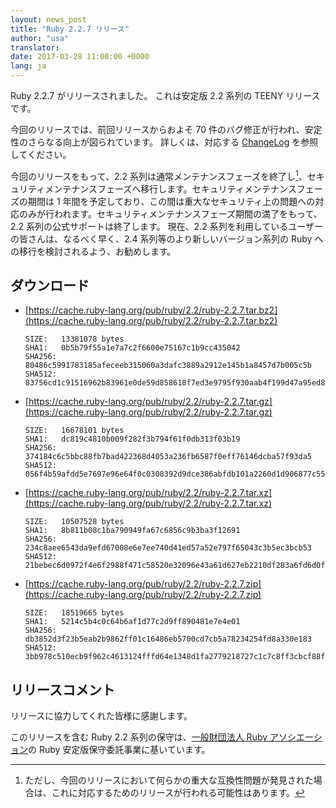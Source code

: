 ```yaml
---
layout: news_post
title: "Ruby 2.2.7 リリース"
author: "usa"
translator:
date: 2017-03-28 11:00:00 +0000
lang: ja
---
```


Ruby 2.2.7 がリリースされました。
これは安定版 2.2 系列の TEENY リリースです。

今回のリリースでは、前回リリースからおよそ 70 件のバグ修正が行われ、安定性のさらなる向上が図られています。
詳しくは、対応する [ChangeLog](http://svn.ruby-lang.org/repos/ruby/tags/v2_2_7/ChangeLog) を参照してください。

今回のリリースをもって、2.2 系列は通常メンテナンスフェーズを終了し[^1]、セキュリティメンテナンスフェーズへ移行します。セキュリティメンテナンスフェーズの期間は 1 年間を予定しており、この間は重大なセキュリティ上の問題への対応のみが行われます。セキュリティメンテナンスフェーズ期間の満了をもって、2.2 系列の公式サポートは終了します。
現在、2.2 系列を利用しているユーザーの皆さんは、なるべく早く、2.4 系列等のより新しいバージョン系列の Ruby への移行を検討されるよう、お勧めします。
[^1]: ただし、今回のリリースにおいて何らかの重大な互換性問題が発見された場合は、これに対応するためのリリースが行われる可能性はあります。

## ダウンロード

* [https://cache.ruby-lang.org/pub/ruby/2.2/ruby-2.2.7.tar.bz2](https://cache.ruby-lang.org/pub/ruby/2.2/ruby-2.2.7.tar.bz2)

      SIZE:   13381078 bytes
      SHA1:   0b5b79f55a1e7a7c2f6600e75167c1b9cc435042
      SHA256: 80486c5991783185afeceeb315060a3dafc3889a2912e145b1a8457d7b005c5b
      SHA512: 83756cd1c91516962b83961e0de59d858618f7ed3e9795f930aab4f199d47a95ed8f867d8aa9b51d508be26d9babf2140117c88241168bac41e6ef702cfadf20

* [https://cache.ruby-lang.org/pub/ruby/2.2/ruby-2.2.7.tar.gz](https://cache.ruby-lang.org/pub/ruby/2.2/ruby-2.2.7.tar.gz)

      SIZE:   16678101 bytes
      SHA1:   dc819c4810b009f282f3b794f61f0db313f03b19
      SHA256: 374184c6c5bbc88fb7bad422368d4053a236fb6587f0eff76146dcba57f93da5
      SHA512: 056f4b59afdd5e7697e96e64f0c0308392d9dce386abfdb101a2260d1d906877c55ae135cb86a1598a778ca7beb39424ad38bce0deb860981a10e8f5d48bf359

* [https://cache.ruby-lang.org/pub/ruby/2.2/ruby-2.2.7.tar.xz](https://cache.ruby-lang.org/pub/ruby/2.2/ruby-2.2.7.tar.xz)

      SIZE:   10507528 bytes
      SHA1:   8b811b08c1ba790949fa67c6856c9b3ba3f12691
      SHA256: 234c8aee6543da9efd67008e6e7ee740d41ed57a52e797f65043c3b5ec3bcb53
      SHA512: 21bebec6d0972f4e6f2988f471c58520e32096e43a61d627eb2210df283a6fd6d0fc49da9063f2d086f3d489f13e948462a6f084f9e931b4fde6102f490cc225

* [https://cache.ruby-lang.org/pub/ruby/2.2/ruby-2.2.7.zip](https://cache.ruby-lang.org/pub/ruby/2.2/ruby-2.2.7.zip)

      SIZE:   18519665 bytes
      SHA1:   5214c5b4c0c64b6af1d77c2d9ff890481e7e4e01
      SHA256: db3852d3f23b5eab2b9862ff01c16486eb5700cd7cb5a78234254fd8a330e183
      SHA512: 3bb978c510ecb9f962c4613124fffd64e1348d1fa2779218727c1c7c8ff3cbcf88ff0232acb815f3363af67e9f5ce546ca84990ee95269f9512270830daa588a

## リリースコメント

リリースに協力してくれた皆様に感謝します。

このリリースを含む Ruby 2.2 系列の保守は、[一般財団法人 Ruby アソシエーション](http://www.ruby.or.jp/)の Ruby 安定版保守委託事業に基いています。
